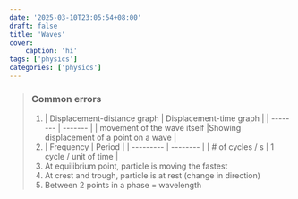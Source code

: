 ```yaml
---
date: '2025-03-10T23:05:54+08:00'
draft: false
title: 'Waves'
cover: 
    caption: 'hi'
tags: ['physics']
categories: ['physics']
---
```


<!--more-->

> ### Common errors
> 1. | Displacement-distance graph    | Displacement-time graph |
| -------- | ------- |
| movement of the wave itself |Showing displacement of a point on a wave    |
> 2. | Frequency   |  Period |
| --------- | -------- |
| # of cycles / s | 1 cycle / unit of time  |
> 3. At equilibrium point, particle is moving the fastest
> 4. At crest and trough, particle is at rest (change in direction)
> 5. Between 2 points in a phase = wavelength



